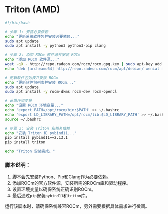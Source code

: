 # Triton (AMD)
```bash
#!/bin/bash

# 步骤 1: 安装必要依赖
echo "更新系统软件包并安装必要依赖..."
sudo apt update
sudo apt install -y python3 python3-pip clang

# 步骤 2: 添加 ROCm 软件源并安装 ROCm
echo "添加 ROCm 软件源..."
wget -qO - http://repo.radeon.com/rocm/rocm.gpg.key | sudo apt-key add -
echo 'deb [arch=amd64] http://repo.radeon.com/rocm/apt/debian/ xenial main' | sudo tee /etc/apt/sources.list.d/rocm.list

# 更新软件包列表并安装 ROCm
echo "更新软件包列表并安装 ROCm..."
sudo apt update
sudo apt install -y rocm-dkms rocm-dev rocm-opencl

# 设置环境变量
echo "设置 ROCm 环境变量..."
echo 'export PATH=/opt/rocm/bin:$PATH' >> ~/.bashrc
echo 'export LD_LIBRARY_PATH=/opt/rocm/lib:$LD_LIBRARY_PATH' >> ~/.bashrc
source ~/.bashrc

# 步骤 3: 安装 Triton 和相关依赖
echo "安装 Triton 和 pybind11..."
pip install pybind11==2.13.1
pip install triton

echo "Triton 安装完成。"
```

### 脚本说明：
1. 脚本会先安装Python、Pip和Clang作为必要依赖。
2. 添加ROCm的官方软件源，安装所需的ROCm库和驱动程序。
3. 设置环境变量以确保系统正确识别ROCm。
4. 最后通过`pip`安装`pybind11`和`triton`库。

运行该脚本时，请确保系统兼容ROCm，另外需要根据具体需求进行微调。